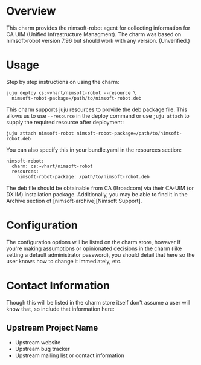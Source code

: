 # Overview

This charm provides the nimsoft-robot agent for collecting information for CA
UIM (Unified Infrastructure Managment). The charm was based on nimsoft-robot
version 7.96 but should work with any version. (Unverified.)

# Usage

Step by step instructions on using the charm:

    juju deploy cs:~vhart/nimsoft-robot --resource \
      nimsoft-robot-package=/path/to/nimsoft-robot.deb

This charm supports juju resources to provide the deb package file.
This allows us to use `--resource` in the deploy command or use
`juju attach` to supply the required resource after deployment:

    juju attach nimsoft-robot nimsoft-robot-package=/path/to/nimsoft-robot.deb

You can also specify this in your bundle.yaml in the resources section:

    nimsoft-robot:
      charm: cs:~vhart/nimsoft-robot
      resources:
        nimsoft-robot-package: /path/to/nimsoft-robot.deb

The deb file should be obtainable from CA (Broadcom) via their CA-UIM (or DX
IM) installation package. Additionally, you may be able to find it in the
Archive section of [nimsoft-archive][Nimsoft Support].

# Configuration

The configuration options will be listed on the charm store, however If you're
making assumptions or opinionated decisions in the charm (like setting a default
administrator password), you should detail that here so the user knows how to
change it immediately, etc.

# Contact Information

Though this will be listed in the charm store itself don't assume a user will
know that, so include that information here:

## Upstream Project Name

  - Upstream website
  - Upstream bug tracker
  - Upstream mailing list or contact information


[nimsoft-archive]: http://support.nimsoft.com/Default.aspx?center=felles/archive
